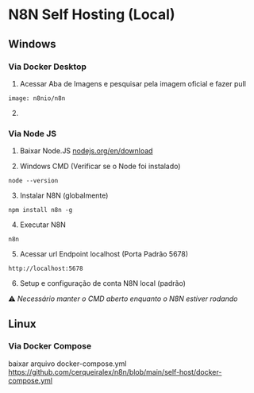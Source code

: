 # N8N Self Hosting (Local)

## Windows

### Via Docker Desktop

1. Acessar Aba de Imagens e pesquisar pela imagem oficial e fazer pull
```
image: n8nio/n8n
```
2. 

### Via Node JS

1. Baixar Node.JS
<a href="nodejs.org/en/download">nodejs.org/en/download</a>

2. Windows CMD (Verificar se o Node foi instalado)
```
node --version
```
3. Instalar N8N (globalmente)
```
npm install n8n -g
```
4. Executar N8N
```
n8n
```
5. Acessar url Endpoint localhost (Porta Padrão 5678)
```
http://localhost:5678
```
6. Setup e configuração de conta N8N local (padrão)

⚠ *Necessário manter o CMD aberto enquanto o N8N estiver rodando*

## Linux

### Via Docker Compose

baixar arquivo docker-compose.yml
<a href="https://github.com/cerqueiralex/n8n/blob/main/self-host/docker-compose.yml"> https://github.com/cerqueiralex/n8n/blob/main/self-host/docker-compose.yml </a>

